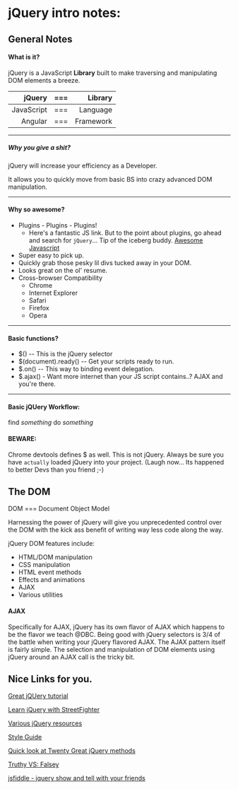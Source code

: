 # jQuery intro notes:

## General Notes

#### What is it?
jQuery is a JavaScript **Library** built to make traversing and manipulating DOM elements a breeze.

| jQuery | === | Library |
|---:|---:|---:|
| JavaScript | === | Language |
| Angular | === | Framework |

---

##### Why you give a shit?
jQuery will increase your efficiency as a Developer.

It allows you to quickly move from basic BS into crazy advanced DOM manipulation.

---

#### Why so awesome?

- Plugins - Plugins - Plugins!
  - Here's a fantastic JS link. But to the point about plugins, go ahead and search for ```jQuery```... Tip of the iceberg buddy. [Awesome Javascript](https://github.com/sorrycc/awesome-javascript)
- Super easy to pick up.
- Quickly grab those pesky lil divs tucked away in your DOM.
- Looks great on the ol' resume.
- Cross-browser Compatibility
  - Chrome
  - Internet Explorer
  - Safari
  - Firefox
  - Opera

---

#### Basic functions?
  - $() -- This is the jQuery selector
  - $(document).ready() -- Get your scripts ready to run.
  - $.on() -- This way to binding event delegation.
  - $.ajax() - Want more internet than your JS script contains..? AJAX and you're there.

---

#### Basic jQUery Workflow:
 find *something*
 do *something*

#### BEWARE:
Chrome devtools defines $ as well. This is not jQuery. Always be sure you have `actually` loaded jQuery into your project. (Laugh now... Its happened to better Devs than you friend ;-)

## The DOM

DOM === Document Object Model

Harnessing the power of jQuery will give you unprecedented control over the DOM with the kick ass benefit of writing way less code along the way.

jQuery DOM features include:
  - HTML/DOM manipulation
  - CSS manipulation
  - HTML event methods
  - Effects and animations
  - AJAX
  - Various utilities

#### AJAX

Specifically for AJAX, jQuery has its own flavor of AJAX which happens to be the flavor we teach @DBC. Being good with jQuery selectors is 3/4 of the battle when writing your jQuery flavored AJAX. The AJAX pattern itself is fairly simple. The selection and manipulation of DOM elements using jQuery around an AJAX call is the tricky bit.


## Nice Links for you.

[Great jQUery tutorial](http://learn.shayhowe.com/advanced-html-css/jquery/)

[Learn jQuery with StreetFighter](https://www.thinkful.com/learn/intro-to-jquery)

[Various jQuery resources](http://www.1stwebdesigner.com/53-jquery-tutorials-resources-tips-and-tricks-ultimate-collection/)

[Style Guide](http://learn.jquery.com/style-guide/)

[Quick look at Twenty Great jQuery methods](http://code.tutsplus.com/tutorials/20-helpful-jquery-methods-you-should-be-using--net-10521)

[Truthy VS: Falsey](http://adripofjavascript.com/blog/drips/truthy-and-falsy-values-in-javascript.html)

[jsfiddle - jquery show and tell with your friends](http://jsfiddle.net)

